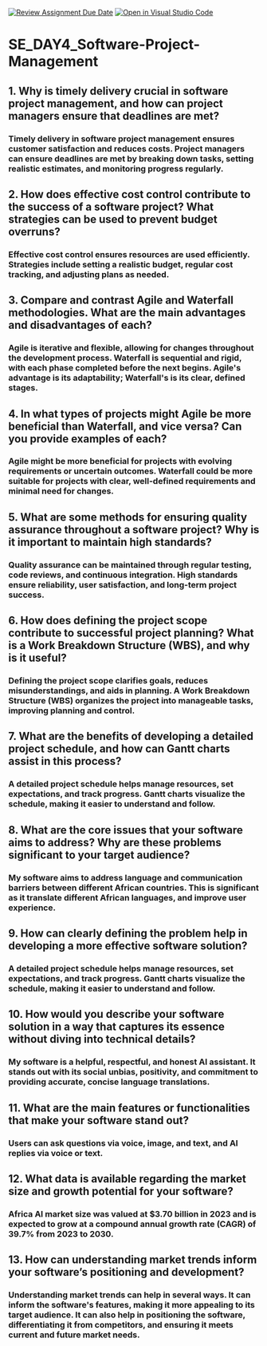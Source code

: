 [![Review Assignment Due Date](https://classroom.github.com/assets/deadline-readme-button-22041afd0340ce965d47ae6ef1cefeee28c7c493a6346c4f15d667ab976d596c.svg)](https://classroom.github.com/a/9pw6JKcu)
[![Open in Visual Studio Code](https://classroom.github.com/assets/open-in-vscode-2e0aaae1b6195c2367325f4f02e2d04e9abb55f0b24a779b69b11b9e10269abc.svg)](https://classroom.github.com/online_ide?assignment_repo_id=15701792&assignment_repo_type=AssignmentRepo)
# SE_DAY4_Software-Project-Management
## 1. Why is timely delivery crucial in software project management, and how can project managers ensure that deadlines are met?
### Timely delivery in software project management ensures customer satisfaction and reduces costs. Project managers can ensure deadlines are met by breaking down tasks, setting realistic estimates, and monitoring progress regularly.

## 2. How does effective cost control contribute to the success of a software project? What strategies can be used to prevent budget overruns?
### Effective cost control ensures resources are used efficiently. Strategies include setting a realistic budget, regular cost tracking, and adjusting plans as needed.

## 3. Compare and contrast Agile and Waterfall methodologies. What are the main advantages and disadvantages of each?
### Agile is iterative and flexible, allowing for changes throughout the development process. Waterfall is sequential and rigid, with each phase completed before the next begins. Agile's advantage is its adaptability; Waterfall's is its clear, defined stages.

## 4. In what types of projects might Agile be more beneficial than Waterfall, and vice versa? Can you provide examples of each?
### Agile might be more beneficial for projects with evolving requirements or uncertain outcomes. Waterfall could be more suitable for projects with clear, well-defined requirements and minimal need for changes.

## 5. What are some methods for ensuring quality assurance throughout a software project? Why is it important to maintain high standards?
### Quality assurance can be maintained through regular testing, code reviews, and continuous integration. High standards ensure reliability, user satisfaction, and long-term project success.

## 6. How does defining the project scope contribute to successful project planning? What is a Work Breakdown Structure (WBS), and why is it useful?
### Defining the project scope clarifies goals, reduces misunderstandings, and aids in planning. A Work Breakdown Structure (WBS) organizes the project into manageable tasks, improving planning and control.

## 7. What are the benefits of developing a detailed project schedule, and how can Gantt charts assist in this process?
### A detailed project schedule helps manage resources, set expectations, and track progress. Gantt charts visualize the schedule, making it easier to understand and follow.

## 8. What are the core issues that your software aims to address? Why are these problems significant to your target audience?
### My software aims to address language and communication barriers between different African countries. This is significant as it translate different African languages, and improve user experience.

## 9. How can clearly defining the problem help in developing a more effective software solution?
### A detailed project schedule helps manage resources, set expectations, and track progress. Gantt charts visualize the schedule, making it easier to understand and follow.

## 10. How would you describe your software solution in a way that captures its essence without diving into technical details?
### My software is a helpful, respectful, and honest AI assistant. It stands out with its social unbias, positivity, and commitment to providing accurate, concise language translations.

## 11. What are the main features or functionalities that make your software stand out?
### Users can ask questions via voice, image, and text, and AI replies via voice or text.

## 12. What data is available regarding the market size and growth potential for your software?
### Africa AI market size was valued at $3.70 billion in 2023 and is expected to grow at a compound annual growth rate (CAGR) of 39.7% from 2023 to 2030.

## 13. How can understanding market trends inform your software’s positioning and development?
### Understanding market trends can help in several ways. It can inform the software's features, making it more appealing to its target audience. It can also help in positioning the software, differentiating it from competitors, and ensuring it meets current and future market needs.
